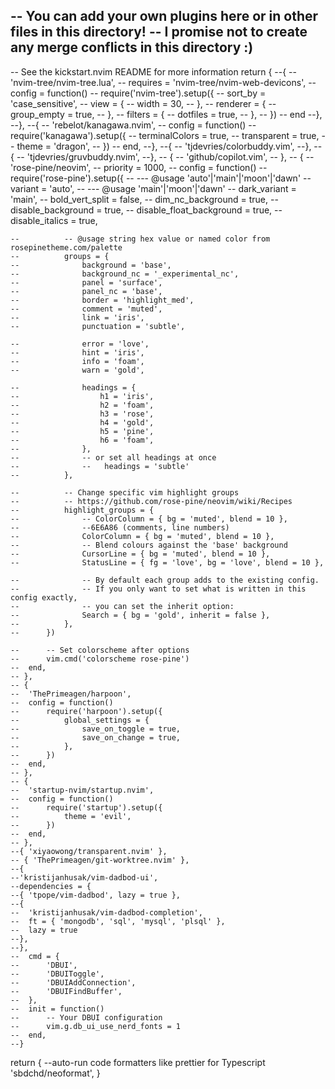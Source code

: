 -- You can add your own plugins here or in other files in this directory!
-- I promise not to create any merge conflicts in this directory :)
--
-- See the kickstart.nvim README for more information
return {
--{
-- 'nvim-tree/nvim-tree.lua',
-- requires = 'nvim-tree/nvim-web-devicons',
-- config = function()
-- require('nvim-tree').setup({
-- sort_by = 'case_sensitive',
-- view = {
-- width = 30,
-- },
-- renderer = {
-- group_empty = true,
-- },
-- filters = {
-- dotfiles = true,
-- },
-- })
-- end
--},
--},
--{
-- 'rebelot/kanagawa.nvim',
-- config = function()
-- require('kanagawa').setup({
-- terminalColors = true,
-- transparent = true,
-- theme = 'dragon',
-- })
-- end,
--},
--{
-- 'tjdevries/colorbuddy.vim',
--},
--{
-- 'tjdevries/gruvbuddy.nvim',
--},
-- {
-- 'github/copilot.vim',
-- },
-- {
-- 'rose-pine/neovim',
-- priority = 1000,
-- config = function()
-- require('rose-pine').setup({
-- --- @usage 'auto'|'main'|'moon'|'dawn'
-- variant = 'auto',
-- --- @usage 'main'|'moon'|'dawn'
-- dark_variant = 'main',
-- bold_vert_split = false,
-- dim_nc_background = true,
-- disable_background = true,
-- disable_float_background = true,
-- disable_italics = true,

    -- 			-- @usage string hex value or named color from rosepinetheme.com/palette
    -- 			groups = {
    -- 				background = 'base',
    -- 				background_nc = '_experimental_nc',
    -- 				panel = 'surface',
    -- 				panel_nc = 'base',
    -- 				border = 'highlight_med',
    -- 				comment = 'muted',
    -- 				link = 'iris',
    -- 				punctuation = 'subtle',

    -- 				error = 'love',
    -- 				hint = 'iris',
    -- 				info = 'foam',
    -- 				warn = 'gold',

    -- 				headings = {
    -- 					h1 = 'iris',
    -- 					h2 = 'foam',
    -- 					h3 = 'rose',
    -- 					h4 = 'gold',
    -- 					h5 = 'pine',
    -- 					h6 = 'foam',
    -- 				},
    -- 				-- or set all headings at once
    -- 				--	 headings = 'subtle'
    -- 			},

    -- 			-- Change specific vim highlight groups
    -- 			-- https://github.com/rose-pine/neovim/wiki/Recipes
    -- 			highlight_groups = {
    -- 				-- ColorColumn = { bg = 'muted', blend = 10 },
    -- 				--6E6A86 (comments, line numbers)
    -- 				ColorColumn = { bg = 'muted', blend = 10 },
    -- 				-- Blend colours against the 'base' background
    -- 				CursorLine = { bg = 'muted', blend = 10 },
    -- 				StatusLine = { fg = 'love', bg = 'love', blend = 10 },

    -- 				-- By default each group adds to the existing config.
    -- 				-- If you only want to set what is written in this config exactly,
    -- 				-- you can set the inherit option:
    -- 				Search = { bg = 'gold', inherit = false },
    -- 			},
    -- 		})

    -- 		-- Set colorscheme after options
    -- 		vim.cmd('colorscheme rose-pine')
    -- 	end,
    -- },
    -- {
    -- 	'ThePrimeagen/harpoon',
    -- 	config = function()
    -- 		require('harpoon').setup({
    -- 			global_settings = {
    -- 				save_on_toggle = true,
    -- 				save_on_change = true,
    -- 			},
    -- 		})
    -- 	end,
    -- },
    -- {
    -- 	'startup-nvim/startup.nvim',
    -- 	config = function()
    -- 		require('startup').setup({
    -- 			theme = 'evil',
    -- 		})
    -- 	end,
    -- },
    --{ 'xiyaowong/transparent.nvim' },
    -- { 'ThePrimeagen/git-worktree.nvim' },
    --{
    --'kristijanhusak/vim-dadbod-ui',
    --dependencies = {
    --{ 'tpope/vim-dadbod', lazy = true },
    --{
    --	'kristijanhusak/vim-dadbod-completion',
    --	ft = { 'mongodb', 'sql', 'mysql', 'plsql' },
    --	lazy = true
    --},
    --},
    --	cmd = {
    --		'DBUI',
    --		'DBUIToggle',
    --		'DBUIAddConnection',
    --		'DBUIFindBuffer',
    --	},
    --	init = function()
    --		-- Your DBUI configuration
    --		vim.g.db_ui_use_nerd_fonts = 1
    --	end,
    --}

return {
--auto-run code formatters like prettier for Typescript
'sbdchd/neoformat',
}
